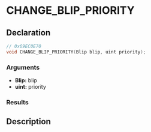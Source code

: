 # CHANGE_BLIP_PRIORITY

## Declaration
```cpp
// 0x69EC0E70
void CHANGE_BLIP_PRIORITY(Blip blip, uint priority);
```

### Arguments
- **Blip:** blip
- **uint:** priority

### Results

## Description
